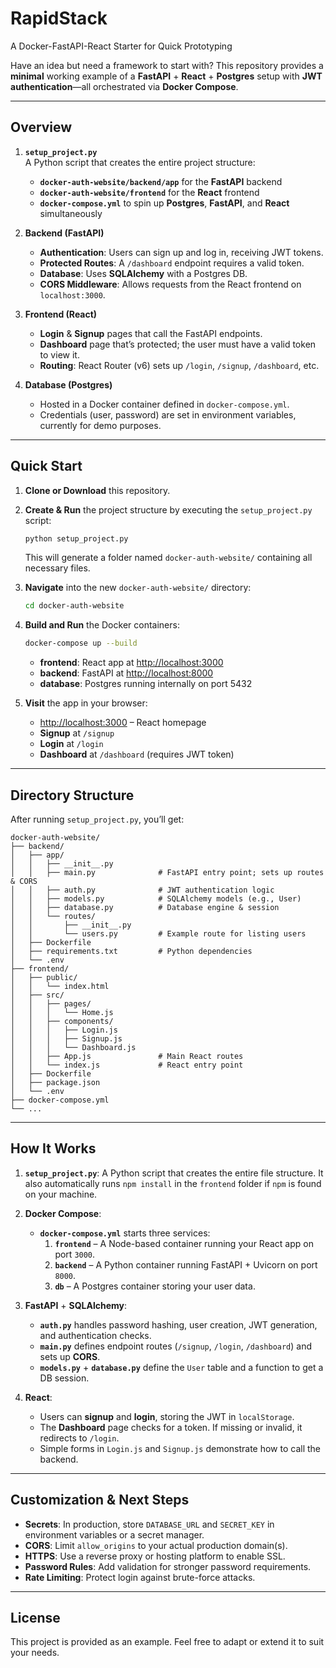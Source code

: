 
# RapidStack
A Docker-FastAPI-React Starter for Quick Prototyping

Have an idea but need a framework to start with? This repository provides a **minimal** working example of a **FastAPI** + **React** + **Postgres** setup with **JWT authentication**—all orchestrated via **Docker Compose**. 

---

## Overview

1. **`setup_project.py`**  
   A Python script that creates the entire project structure:
   - **`docker-auth-website/backend/app`** for the **FastAPI** backend
   - **`docker-auth-website/frontend`** for the **React** frontend
   - **`docker-compose.yml`** to spin up **Postgres**, **FastAPI**, and **React** simultaneously

2. **Backend (FastAPI)**
   - **Authentication**: Users can sign up and log in, receiving JWT tokens.
   - **Protected Routes**: A `/dashboard` endpoint requires a valid token.
   - **Database**: Uses **SQLAlchemy** with a Postgres DB.
   - **CORS Middleware**: Allows requests from the React frontend on `localhost:3000`.

3. **Frontend (React)**
   - **Login** & **Signup** pages that call the FastAPI endpoints.
   - **Dashboard** page that’s protected; the user must have a valid token to view it.
   - **Routing**: React Router (v6) sets up `/login`, `/signup`, `/dashboard`, etc.

4. **Database (Postgres)**
   - Hosted in a Docker container defined in `docker-compose.yml`.
   - Credentials (user, password) are set in environment variables, currently for demo purposes.

---

## Quick Start

1. **Clone or Download** this repository.

2. **Create & Run** the project structure by executing the `setup_project.py` script:
   ```bash
   python setup_project.py
   ```
   This will generate a folder named `docker-auth-website/` containing all necessary files.

3. **Navigate** into the new `docker-auth-website/` directory:
   ```bash
   cd docker-auth-website
   ```

4. **Build and Run** the Docker containers:
   ```bash
   docker-compose up --build
   ```
   - **frontend**: React app at [http://localhost:3000](http://localhost:3000)
   - **backend**: FastAPI at [http://localhost:8000](http://localhost:8000)
   - **database**: Postgres running internally on port 5432

5. **Visit** the app in your browser:
   - [http://localhost:3000](http://localhost:3000) – React homepage
   - **Signup** at `/signup`
   - **Login** at `/login`
   - **Dashboard** at `/dashboard` (requires JWT token)

---

## Directory Structure

After running `setup_project.py`, you’ll get:

```
docker-auth-website/
├── backend/
│   ├── app/
│   │   ├── __init__.py
│   │   ├── main.py              # FastAPI entry point; sets up routes & CORS
│   │   ├── auth.py              # JWT authentication logic
│   │   ├── models.py            # SQLAlchemy models (e.g., User)
│   │   ├── database.py          # Database engine & session
│   │   └── routes/
│   │       ├── __init__.py
│   │       └── users.py         # Example route for listing users
│   ├── Dockerfile
│   ├── requirements.txt         # Python dependencies
│   └── .env
├── frontend/
│   ├── public/
│   │   └── index.html
│   ├── src/
│   │   ├── pages/
│   │   │   └── Home.js
│   │   ├── components/
│   │   │   ├── Login.js
│   │   │   ├── Signup.js
│   │   │   └── Dashboard.js
│   │   ├── App.js               # Main React routes
│   │   └── index.js             # React entry point
│   ├── Dockerfile
│   ├── package.json
│   └── .env
├── docker-compose.yml
└── ...
```

---

## How It Works

1. **`setup_project.py`**: A Python script that creates the entire file structure. It also automatically runs `npm install` in the `frontend` folder if `npm` is found on your machine.

2. **Docker Compose**:
   - **`docker-compose.yml`** starts three services:
     1. **`frontend`** – A Node-based container running your React app on port `3000`.
     2. **`backend`** – A Python container running FastAPI + Uvicorn on port `8000`.
     3. **`db`** – A Postgres container storing your user data.

3. **FastAPI** + **SQLAlchemy**:
   - **`auth.py`** handles password hashing, user creation, JWT generation, and authentication checks.
   - **`main.py`** defines endpoint routes (`/signup`, `/login`, `/dashboard`) and sets up **CORS**.
   - **`models.py`** + **`database.py`** define the `User` table and a function to get a DB session.

4. **React**:
   - Users can **signup** and **login**, storing the JWT in `localStorage`.
   - The **Dashboard** page checks for a token. If missing or invalid, it redirects to `/login`.
   - Simple forms in `Login.js` and `Signup.js` demonstrate how to call the backend.

---

## Customization & Next Steps

- **Secrets**: In production, store `DATABASE_URL` and `SECRET_KEY` in environment variables or a secret manager.
- **CORS**: Limit `allow_origins` to your actual production domain(s).
- **HTTPS**: Use a reverse proxy or hosting platform to enable SSL.
- **Password Rules**: Add validation for stronger password requirements.
- **Rate Limiting**: Protect login against brute-force attacks.

---

## License

This project is provided as an example. Feel free to adapt or extend it to suit your needs. 

